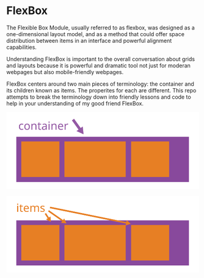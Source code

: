 # FlexBox


The Flexible Box Module, usually referred to as flexbox, was designed as a one-dimensional layout model, and as a method that could offer space distribution between items in an interface and powerful alignment capabilities. 

Understanding FlexBox is important to the overall conversation about grids and layouts because it is powerful and dramatic tool not just for moderan webpages but also mobile-friendly webpages. 

FlexBox centers around two main pieces of terminology: the container and its children known as items. The properites for each are different. This repo attempts to break the terminology down into friendly lessons and code to help in your understanding of my good friend FlexBox. 


![](images/flex-container.png)


![](images/flex-items.png)
